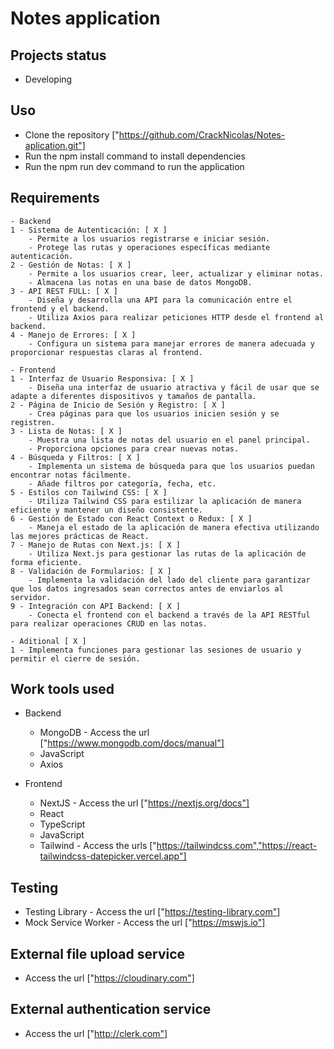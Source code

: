 # Notes application

## Projects status
   - Developing

## Uso
   - Clone the repository ["https://github.com/CrackNicolas/Notes-aplication.git"]
   - Run the npm install command to install dependencies
   - Run the npm run dev command to run the application

## Requirements
    - Backend
    1 - Sistema de Autenticación: [ X ]
        - Permite a los usuarios registrarse e iniciar sesión.
        - Protege las rutas y operaciones específicas mediante autenticación.
    2 - Gestión de Notas: [ X ]
        - Permite a los usuarios crear, leer, actualizar y eliminar notas.
        - Almacena las notas en una base de datos MongoDB.
    3 - API REST FULL: [ X ]
        - Diseña y desarrolla una API para la comunicación entre el frontend y el backend.
        - Utiliza Axios para realizar peticiones HTTP desde el frontend al backend.
    4 - Manejo de Errores: [ X ]
        - Configura un sistema para manejar errores de manera adecuada y proporcionar respuestas claras al frontend.

    - Frontend
    1 - Interfaz de Usuario Responsiva: [ X ] 
        - Diseña una interfaz de usuario atractiva y fácil de usar que se adapte a diferentes dispositivos y tamaños de pantalla.
    2 - Página de Inicio de Sesión y Registro: [ X ]
        - Crea páginas para que los usuarios inicien sesión y se registren.
    3 - Lista de Notas: [ X ]
        - Muestra una lista de notas del usuario en el panel principal.
        - Proporciona opciones para crear nuevas notas.
    4 - Búsqueda y Filtros: [ X ]
        - Implementa un sistema de búsqueda para que los usuarios puedan encontrar notas fácilmente.
        - Añade filtros por categoría, fecha, etc.
    5 - Estilos con Tailwind CSS: [ X ]
        - Utiliza Tailwind CSS para estilizar la aplicación de manera eficiente y mantener un diseño consistente.
    6 - Gestión de Estado con React Context o Redux: [ X ]
        - Maneja el estado de la aplicación de manera efectiva utilizando las mejores prácticas de React.
    7 - Manejo de Rutas con Next.js: [ X ]
        - Utiliza Next.js para gestionar las rutas de la aplicación de forma eficiente.
    8 - Validación de Formularios: [ X ]
        - Implementa la validación del lado del cliente para garantizar que los datos ingresados sean correctos antes de enviarlos al servidor.
    9 - Integración con API Backend: [ X ]
        - Conecta el frontend con el backend a través de la API RESTful para realizar operaciones CRUD en las notas.

    - Aditional [ X ]
    1 - Implementa funciones para gestionar las sesiones de usuario y permitir el cierre de sesión.

## Work tools used
  * Backend
    - MongoDB - Access the url ["https://www.mongodb.com/docs/manual"]
    - JavaScript
    - Axios

  * Frontend
    - NextJS - Access the url ["https://nextjs.org/docs"] 
    - React
    - TypeScript
    - JavaScript
    - Tailwind - Access the urls ["https://tailwindcss.com","https://react-tailwindcss-datepicker.vercel.app"]

## Testing
  * Testing Library - Access the url ["https://testing-library.com"]
  * Mock Service Worker - Access the url ["https://mswjs.io"]

## External file upload service
  * Access the url ["https://cloudinary.com"]

## External authentication service
  * Access the url ["http://clerk.com"]